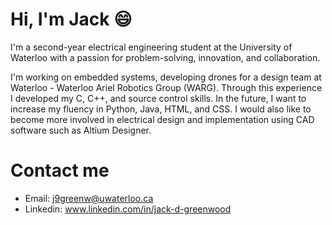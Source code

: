 # Hi, I'm Jack :smile:

I'm a second-year electrical engineering student at the University of Waterloo with a passion for problem-solving, innovation, and collaboration.

I'm working on embedded systems, developing drones for a design team at Waterloo - Waterloo Ariel Robotics Group (WARG). Through this experience 
I developed my C, C++, and source control skills. In the future, I want to increase my fluency in Python, Java, HTML, and CSS. I would also 
like to become more involved in electrical design and implementation using CAD software such as Altium Designer. 

# Contact me 
- Email: j9greenw@uwaterloo.ca 
- Linkedin: www.linkedin.com/in/jack-d-greenwood 

<!---
JackGRWD/JackGRWD is a ✨ special ✨ repository because its `README.md` (this file) appears on your GitHub profile.
You can click the Preview link to take a look at your changes.
--->
